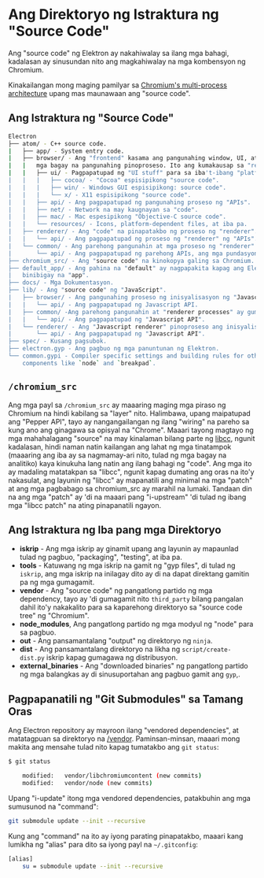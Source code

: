 # Ang Direktoryo ng Istraktura ng "Source Code"

Ang "source code" ng Elektron ay nakahiwalay sa ilang mga bahagi, kadalasan ay sinusundan nito ang magkahiwalay na mga kombensyon ng Chromium.

Kinakailangan mong maging pamilyar sa [Chromium's multi-process architecture](https://dev.chromium.org/developers/design-documents/multi-process-architecture) upang mas maunawaan ang "source code".

## Ang Istraktura ng "Source Code"

```sh
Electron
├── atom/ - C++ source code.
|   ├── app/ - System entry code.
|   ├── browser/ - Ang "frontend" kasama ang pangunahing window, UI, at ang lahat ng
|   |   mga bagay na pangunahing pinoproseso. Ito ang kumakausap sa "renderer" para pamahalaan ang mga pahina ng "web".
|   |   ├── ui/ - Pagpapatupad ng "UI stuff" para sa iba't-ibang "platform".
|   |   |   ├── cocoa/ - "Cocoa" espisipikong "source code".
|   |   |   ├── win/ - Windows GUI espisipikong: source code".
|   |   |   └── x/ - X11 espisipikong "source code".
|   |   ├── api/ - Ang pagpapatupad ng pangunahing proseso ng "APIs".
|   |   ├── net/ - Network na may kaugnayan sa "code".
|   |   ├── mac/ - Mac espesipikong "Objective-C source code".
|   |   └── resources/ - Icons, platform-dependent files, at iba pa.
|   ├── renderer/ - Ang "code" na pinapatakbo ng proseso ng "renderer".
|   |   └── api/ - Ang pagpapatupad ng proseso ng "renderer" ng "APIs".
|   └── common/ - Ang parehong pangunahin at mga proseso ng "renderer" ay gumamit ng "code", |       kasama ang ilang "utility functions" at "code" para maisama sa mensahe ng "node" |       umiikot sa loob ng "Chromium's message loop".
|       └── api/ - Ang pagpapatupad ng parehong APIs, ang mga pundasyon ng |           mga modyul na "built-in" sa Elektron.
├── chromium_src/ - Ang "source code" na kinokopya galing sa Chromium. Tingnan sa ibaba.
├── default_app/ - Ang pahina na "default" ay nagpapakita kapag ang Elektron ay nag-umpisa nang walang
|   binibigay na "app".
├── docs/ - Mga Dokumentasyon.
├── lib/ - Ang "source code" ng "JavaScript".
|   ├── browser/ - Ang pangunahing proseso ng inisyalisasyon ng "Javascript code".
|   |   └── api/ - Ang pagpapatupad ng Javascript API.
|   ├── common/ -Ang parehong pangunahin at "renderer processes" ay gumamit ng "JavaScript"
|   |   └── api/ - Ang pagpapatupad ng "Javascript API".
|   └── renderer/ - Ang "Javascript renderer" pinoproseso ang inisyalisasyon ng "code".
|       └── api/ - Ang pagpapatupad ng "Javascript API".
├── spec/ - Kusang pagsubok.
├── electron.gyp - Ang pagbuo ng mga panuntunan ng Elektron.
└── common.gypi - Compiler specific settings and building rules for other
    components like `node` and `breakpad`.
```

## `/chromium_src`

Ang mga payl sa `/chromium_src` ay maaaring maging mga piraso ng Chromium na hindi kabilang sa "layer" nito. Halimbawa, upang maipatupad ang "Pepper API", tayo ay nangangailangan ng ilang "wiring" na pareho sa kung ano ang ginagawa sa opisyal na "Chrome". Maaari tayong magtayo ng mga mahahalagang "source" na may kinalaman bilang parte ng [libcc](../glossary.md#libchromiumcontent), ngunit kadalasan, hindi naman natin kailangan ang lahat ng mga tinatampok (maaaring ang iba ay sa nagmamay-ari nito, tulad ng mga bagay na analitiko) kaya kinukuha lang natin ang ilang bahagi ng "code". Ang mga ito ay madaling matatakpan sa "libcc", ngunit kapag dumating ang oras na ito'y nakasulat, ang layunin ng "libcc" ay mapanatili ang minimal na mga "patch" at ang mga pagbabago sa chromium_src ay marahil na lumaki. Tandaan din na ang mga "patch" ay 'di na maaari pang "i-upstream" 'di tulad ng ibang mga "libcc patch" na ating pinapanatili ngayon.

## Ang Istraktura ng Iba pang mga Direktoryo

* **iskrip** - Ang mga iskrip ay ginamit upang ang layunin ay mapaunlad tulad ng pagbuo, "packaging", "testing", at iba pa.
* **tools** - Katuwang ng mga iskrip na gamit ng "gyp files", di tulad ng `iskrip`, ang mga iskrip na inilagay dito ay di na dapat direktang gamitin pa ng mga gumagamit.
* **vendor** - Ang "source code" ng pangatlong partido ng mga dependency, tayo ay 'di gumagamit nito `third_party` bilang pangalan dahil ito'y nakakalito para sa kaparehong direktoryo sa "source code tree" ng "Chromium".
* **node_modules**, Ang pangatlong partido ng mga modyul ng "node" para sa pagbuo.
* **out** - Ang pansamantalang "output" ng direktoryo ng `ninja`.
* **dist** - Ang pansamantalang direktoryo na likha ng `script/create-dist.py` iskrip kapag gumagawa ng distribusyon.
* **external_binaries** - Ang "downloaded binaries" ng pangatlong partido ng mga balangkas ay di sinusuportahan ang pagbuo gamit ang `gyp`,.

## Pagpapanatili ng "Git Submodules" sa Tamang Oras

Ang Electron repository ay mayroon ilang "vendored dependencies", at matatagpuan sa direktoryo na [/vendor](https://github.com/electron/electron/tree/master/vendor). Paminsan-minsan, maaari mong makita ang mensahe tulad nito kapag tumatakbo ang `git status`:

```sh
$ git status

    modified:   vendor/libchromiumcontent (new commits)
    modified:   vendor/node (new commits)
```

Upang "i-update" itong mga vendored dependencies, patakbuhin ang mga sumusunod na "command":

```sh
git submodule update --init --recursive
```

Kung ang "command" na ito ay iyong parating pinapatakbo, maaari kang lumikha ng "alias" para dito sa iyong payl na `~/.gitconfig`:

```sh
[alias]
    su = submodule update --init --recursive
```